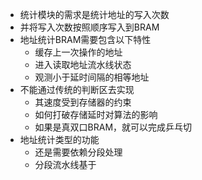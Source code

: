 * 统计模块的需求是统计地址的写入次数
* 并将写入次数按照顺序写入到BRAM
* 地址统计BRAM需要包含以下特性
	* 缓存上一次操作的地址
	 * 进入读取地址流水线状态
	 * 观测小于延时间隔的相等地址
* 不能通过传统的判断区去实现
	* 其速度受到存储器的约束
	* 如何打破存储延时对算法的影响
	* 如果是真双口BRAM，就可以完成乒乓切
* 地址统计类型的功能
	* 还是需要依赖分段处理
	* 分段流水线基于